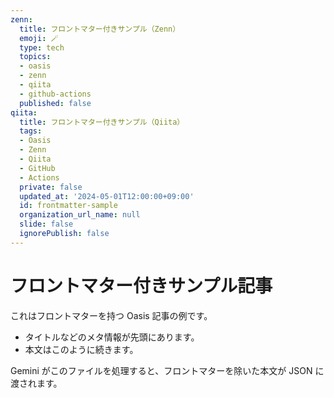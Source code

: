 ```yaml
---
zenn:
  title: フロントマター付きサンプル（Zenn）
  emoji: 🪄
  type: tech
  topics:
  - oasis
  - zenn
  - qiita
  - github-actions
  published: false
qiita:
  title: フロントマター付きサンプル（Qiita）
  tags:
  - Oasis
  - Zenn
  - Qiita
  - GitHub
  - Actions
  private: false
  updated_at: '2024-05-01T12:00:00+09:00'
  id: frontmatter-sample
  organization_url_name: null
  slide: false
  ignorePublish: false
---
```


# フロントマター付きサンプル記事

これはフロントマターを持つ Oasis 記事の例です。

- タイトルなどのメタ情報が先頭にあります。
- 本文はこのように続きます。

Gemini がこのファイルを処理すると、フロントマターを除いた本文が JSON に渡されます。
